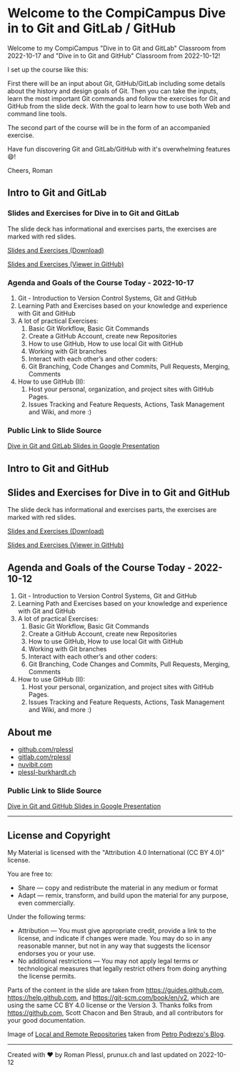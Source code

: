# Welcome to the CompiCampus Dive in to Git and GitLab / GitHub

Welcome to my CompiCampus "Dive in to Git and GitLab" Classroom from 2022-10-17 and "Dive in to Git and GitHub" Classroom from 2022-10-12!

I set up the course like this:

First there will be an input about Git, GitHub/GitLab including some details about the history and design goals of Git. Then you can take the inputs, learn the most important Git commands and follow the exercises for Git and GitHub from the slide deck. With the goal to learn how to use both Web and command line tools.

The second part of the course will be in the form of an accompanied exercise.

Have fun discovering Git and GitLab/GitHub with it's overwhelming features :smile:!

Cheers, Roman


## Intro to Git and GitLab

### Slides and Exercises for Dive in to Git and GitLab

The slide deck has informational and exercises parts, the exercises are marked with red slides.

[Slides and Exercises (Download)](https://github.com/rplessl/compicampus-git-intro/raw/master/docs/CompiCampus%20-%20Dive%20in%20to%20Git%20and%20GitLab%20-%202022-10-17.pdf)

[Slides and Exercises (Viewer in GitHub)](https://github.com/rplessl/compicampus-git-intro/blob/master/docs/CompiCampus%20-%20Dive%20in%20to%20Git%20and%20GitLab%20-%202022-10-17.pdf)

### Agenda and Goals of the Course Today - 2022-10-17

1. Git - Introduction to Version Control Systems, Git and GitHub
2. Learning Path and Exercises based on your knowledge and experience with Git and GitHub
3. A lot of practical Exercises:
   1. Basic Git Workflow, Basic Git Commands
   2. Create a GitHub Account, create new Repositories
   3. How to use GitHub, How to use local Git with GitHub
   4. Working with Git branches
   5. Interact with each other’s and other coders:
   6. Git Branching, Code Changes and Commits, Pull Requests, Merging, Comments
4. How to use GitHub (II):
   1. Host your personal, organization, and project sites with GitHub Pages.
   2. Issues Tracking and Feature Requests, Actions, Task Management and Wiki, and more :)

### Public Link to Slide Source

[Dive in Git and GitLab Slides in Google Presentation](https://docs.google.com/presentation/d/1FmP6ZOypvz3MiRkU7Q0N6tdP96i6n6gyMvH5T3RInLo/edit?usp=sharing)


## Intro to Git and GitHub

## Slides and Exercises for Dive in to Git and GitHub

The slide deck has informational and exercises parts, the exercises are marked with red slides.

[Slides and Exercises (Download)](https://github.com/rplessl/compicampus-git-intro/raw/master/docs/CompiCampus%20-%20Dive%20in%20to%20Git%20and%20GitHub%20-%202022-10-12.pdf)


[Slides and Exercises (Viewer in GitHub)](https://github.com/rplessl/compicampus-git-intro/blob/master/docs/CompiCampus%20-%20Dive%20in%20to%20Git%20and%20GitHub%20-%202022-10-12.pdf)

## Agenda and Goals of the Course Today - 2022-10-12

1. Git - Introduction to Version Control Systems, Git and GitHub
2. Learning Path and Exercises based on your knowledge and experience with Git and GitHub
3. A lot of practical Exercises:
   1. Basic Git Workflow, Basic Git Commands
   2. Create a GitHub Account, create new Repositories
   3. How to use GitHub, How to use local Git with GitHub
   4. Working with Git branches
   5. Interact with each other’s and other coders:
   6. Git Branching, Code Changes and Commits, Pull Requests, Merging, Comments
4. How to use GitHub (II):
   1. Host your personal, organization, and project sites with GitHub Pages.
   2. Issues Tracking and Feature Requests, Actions, Task Management and Wiki, and more :)


## About me

* [github.com/rplessl](https://github.com/rplessl])
* [gitlab.com/rplessl](https://gitlab.com/rplessl])
* [nuvibit.com](https://nuvibit.com)
* [plessl-burkhardt.ch](https://plessl-burkhardt.ch)

### Public Link to Slide Source

[Dive in Git and GitHub Slides in Google Presentation](https://docs.google.com/presentation/d/1p11ehYNbOYlN-q_oFjBC86GVhdMCby6TbJXvXWrS-6s/edit?usp=sharing)

---

## License and Copyright

My Material is licensed with the "Attribution 4.0 International (CC BY 4.0)" license.

You are free to:
* Share — copy and redistribute the material in any medium or format
* Adapt — remix, transform, and build upon the material for any purpose, even commercially.

Under the following terms:
* Attribution — You must give appropriate credit, provide a link to the license, and indicate if changes were made. You may do so in any reasonable manner, but not in any way that suggests the licensor endorses you or your use.
* No additional restrictions — You may not apply legal terms or technological measures that legally restrict others from doing anything the license permits.

Parts of the content in the slide are taken from https://guides.github.com, https://help.github.com, and https://git-scm.com/book/en/v2, which are using the same CC BY 4.0 license or the Version 3. Thanks folks from https://github.com, Scott Chacon and Ben Straub, and all contributors for your good documentation.

Image of [Local and Remote Repositories](http://blog.podrezo.com/wp-content/uploads/2014/09/git-operations.png) taken from [Petro Podrezo's Blog](http://blog.podrezo.com).

---

Created with :heart: by Roman Plessl, prunux.ch and last updated on 2022-10-12
